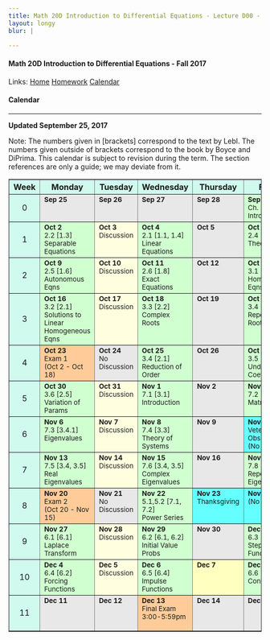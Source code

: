 ```yaml
---
title: Math 20D Introduction to Differential Equations - Lecture D00 - Fall 2017
layout: longy
blur: |

---  
```

#### Math 20D Introduction to Differential Equations - Fall 2017  
  Links: [Home][math20dHome]    [Homework][math20dHW]    [Calendar][math20dCal]
    
   [math20dHome]:http://thanghuynh.org/teaching/math20d_f17.html
   [math20dSyl]:http://thanghuynh.org/teaching/math20d_syllabus.pdf
   [math20dHW]:http://thanghuynh.org/teaching/math20d_f17_hw.html  
   [math20dCal]:http://thanghuynh.org/teaching/math20d_f17_cal.html  

#### Calendar    
---  


**Updated September 25, 2017**

Note: The numbers given in [brackets] correspond to the text by Lebl. The numbers given outside of brackets correspond to the book by Boyce and DiPrima. This calendar is subject to revision during the term. The section references are only a guide; we may deviate from it.  




<!--Default background color: #ffffc0-->
<center>           
<table bgcolor="#D0FAEE" cellpadding="5" cellspacing="0" border="1">
<tbody>

<tr>
    <th width="10%">Week</th>
    <th width="18%">Monday</th>
    <th width="18%">Tuesday</th>
    <th width="18%">Wednesday</th>
    <th width="18%">Thursday</th>
    <th width="18%">Friday</th>
</tr>

<tr>
    <td align="center">0<br></td>
    <td valign="top" bgcolor="#E8E8E8"><b><small>Sep 25</small></b>
        <div align="left"><small></small></div></td>
    <td valign="top" bgcolor="#E8E8E8"><b><small>Sep 26</small></b>
		<div align="left"><small></small></div></td>
    <td valign="top" bgcolor="#E8E8E8"><b><small>Sep 27</small></b>
        <div align="left"><small></small></div></td>
	<td valign="top" bgcolor="#E8E8E8"><b><small>Sep 28</small></b>
		<div align="left"><small></small></div></td>
    <td valign="top" bgcolor="#d0ffd0"><b><small>Sep 29</small></b>
        <div align="left"><small>Ch. 1 [Ch. 0]<br>Introduction</small></div></td>
</tr>

<tr>
    <td align="center">1<br></td>
    <td valign="top" bgcolor="#d0ffd0"><b><small>Oct 2</small></b>
        <div align="left"><small>2.2 [1.3]<br>Separable Equations</small></div></td>
    <td valign="top" bgcolor="#ffffe0"><b><small>Oct 3</small></b>
		<div align="left"><small>Discussion</small></div></td>
    <td valign="top" bgcolor="#d0ffd0"><b><small>Oct 4</small></b>
        <div align="left"><small>2.1 [1.1, 1.4]<br>Linear Equations</small></td>
	<td valign="top" bgcolor="#E8E8E8"><b><small>Oct 5</small></b>
		<div align="left"><small></small></div></td>
    <td valign="top" bgcolor="#d0ffd0"><b><small>Oct 6</small></b>
        <div align="left"><small>2.4 [1.2]<br>Theory of DEs</small></div></td>
</tr>

<tr>
    <td align="center">2<br></td>
    <td valign="top" bgcolor="#d0ffd0"><b><small>Oct 9</small></b>
        <div align="left"><small>2.5 [1.6]<br>Autonomous Eqns</small></div></td>
    <td valign="top" bgcolor="#ffffe0"><b><small>Oct 10</small></b>
		<div align="left"><small>Discussion</small></div></td>
    <td valign="top" bgcolor="#d0ffd0"><b><small>Oct 11</small></b>
        <div align="left"><small>2.6 [1.8]<br>Exact Equations</small></div></td>
	<td valign="top" bgcolor="#E8E8E8"><b><small>Oct 12</small></b>
		<div align="left"><small></small></div></td>
    <td valign="top" bgcolor="#d0ffd0"><b><small>Oct 13</small></b>
        <div align="left"><small>3.1 [2.1,2.2]<br>Homogeneous Eqns</small></div></td>
</tr>

<tr>
    <td align="center">3<br></td>
    <td valign="top" bgcolor="#d0ffd0"><b><small>Oct 16</small></b>
        <div align="left"><small>3.2 [2.1]<br>Solutions to Linear<br>Homogeneous Eqns</small></div></td>
    <td valign="top" bgcolor="#ffffe0"><b><small>Oct 17</small></b>
		<div align="left"><small>Discussion</small></div></td>
    <td valign="top" bgcolor="#d0ffd0"><b><small>Oct 18</small></b>
        <div align="left"><small>3.3 [2.2]<br>Complex Roots</small></div></td>
	<td valign="top" bgcolor="#E8E8E8"><b><small>Oct 19</small></b>
		<div align="left"><small></small></div></td>
    <td valign="top" bgcolor="#d0ffd0"><b><small>Oct 20</small></b>
        <div align="left"><small>3.4 [2.2]<br>Repeated Roots</small></div></td>
</tr>

<tr>
    <td align="center">4<br></td>
    <td valign="top" bgcolor="#FFCC99"><b><small>Oct 23</small></b>
        <div align="left"><small>Exam 1<br>(Oct 2 - Oct 18)</small></div></td>
	<td valign="top" bgcolor="#E8E8E8"><b><small>Oct 24</small></b>
		<div align="left"><small>No Discussion</small></div></td>
    <td valign="top" bgcolor="#d0ffd0"><b><small>Oct 25</small></b>
        <div align="left"><small>3.4 [2.1]<br>Reduction of Order</small></div></td>
	<td valign="top" bgcolor="#E8E8E8"><b><small>Oct 26</small></b>
		<div align="left"><small></small></div></td>
    <td valign="top" bgcolor="#d0ffd0"><b><small>Oct 27</small></b>
		<div align="left"><small>3.5 [2.5]<br>Undetermined Coeffs</small></div></td>
</tr>

<tr>
    <td align="center">5<br></td>
    <td valign="top" bgcolor="#d0ffd0"><b><small>Oct 30</small></b>
        <div align="left"><small>3.6 [2.5]<br>Variation of Params</small></div></td>
    <td valign="top" bgcolor="#ffffe0"><b><small>Oct 31</small></b>
		<div align="left"><small>Discussion</small></div></td>
    <td valign="top" bgcolor="#d0ffd0"><b><small>Nov 1</small></b>
        <div align="left"><small>7.1 [3.1]<br>Introduction</small></div></td>
	<td valign="top" bgcolor="#E8E8E8"><b><small>Nov 2</small></b>
		<div align="left"><small></small></div></td>
    <td valign="top" bgcolor="#d0ffd0"><b><small>Nov 3</small></b>
        <div align="left"><small>7.2 [3.2]<br>Matrix Review</small></div></td>
</tr>

<tr>
    <td align="center">6<br></td>
    <td valign="top" bgcolor="#d0ffd0"><b><small>Nov 6</small></b>
        <div align="left"><small>7.3 [3.4.1]<br>Eigenvalues</small></div></td>
    <td valign="top" bgcolor="#ffffe0"><b><small>Nov 7</small></b>
		<div align="left"><small>Discussion</small></div></td>
    <td valign="top" bgcolor="#d0ffd0"><b><small>Nov 8</small></b>
        <div align="left"><small>7.4 [3.3]<br>Theory of Systems</small></div></td>
	<td valign="top" bgcolor="#E8E8E8"><b><small>Nov 9</small></b>
		<div align="left"><small></small></div></td>
    <td valign="top" bgcolor="#66ffff"><b><small>Nov 10</small></b>
		<div align="left"><small>Veterans Day Obs.<br>(No classes)</small></div></td>
</tr>

<tr>
    <td align="center">7<br></td>
    <td valign="top" bgcolor="#d0ffd0"><b><small>Nov 13</small></b>
        <div align="left"><small>7.5 [3.4, 3.5]<br>Real Eigenvalues<br></small></div></td>
    <td valign="top" bgcolor="#ffffe0"><b><small>Nov 14</small></b>
		<div align="left"><small>Discussion</small></div></td>
    <td valign="top" bgcolor="#d0ffd0"><b><small>Nov 15</small></b>
		<div align="left"><small>7.6 [3.4, 3.5]<br>Complex Eigenvalues</small></div></td>
	<td valign="top" bgcolor="#E8E8E8"><b><small>Nov 16</small></b>
		<div align="left"><small></small></div></td>
    <td valign="top" bgcolor="#d0ffd0"><b><small>Nov 17</small></b>
		<div align="left"><small>7.8 [3.7]<br>Repeat Eigenvalues</small></div></td>
</tr>

<tr>
    <td align="center">8<br></td>
    <td valign="top" bgcolor="#FFCC99"><b><small>Nov 20</small></b>
        <div align="left"><small>Exam 2<br>(Oct 20 - Nov 15)</small></div></td>
    <td valign="top" bgcolor="#E8E8E8"><b><small>Nov 21</small></b>
		<div align="left"><small>No Discussion</small></div></td>
    <td valign="top" bgcolor="#d0ffd0"><b><small>Nov 22</small></b>
        <div align="left"><small>5.1,5.2 [7.1, 7.2]<br>Power Series</small></div></td>
	<td valign="top" bgcolor="#66ffff"><b><small>Nov 23</small></b>
		<div align="left"><small>Thanksgiving</small></div></td>
    <td valign="top" bgcolor="#66ffff"><b><small>Nov 24</small></b>
		<div align="left"><small>(No classes)</small></div></td>
</tr>

<tr>
    <td align="center">9<br></td>
    <td valign="top" bgcolor="#d0ffd0"><b><small>Nov 27</small></b>
		<div align="left"><small>6.1 [6.1]<br>Laplace Transform</small></div></td>
    <td valign="top" bgcolor="#ffffe0"><b><small>Nov 28</small></b>
		<div align="left"><small>Discussion</small></div></td>
    <td valign="top" bgcolor="#d0ffd0"><b><small>Nov 29</small></b>
        <div align="left"><small>6.2 [6.1, 6.2]<br>Initial Value Probs</small></div></td>
	<td valign="top" bgcolor="#E8E8E8"><b><small>Nov 30</small></b>
        <div align="left"><small></small></div></td>
    <td valign="top" bgcolor="#d0ffd0"><b><small>Dec 1</small></b>
        <div align="left"><small>6.3 [6.2]<br>Step Functions</small></div></td>
</tr>

<tr>
    <td align="center">10</td>
    <td valign="top" bgcolor="#d0ffd0"><small><b>Dec 4</b></small>
        <div align="left"><small>6.4 [6.2]<br>Forcing Functions</small></div></td>
    <td valign="top" bgcolor="#ffffe0"><b><small>Dec 5</small></b>
		<div align="left"><small>Discussion</small></div></td>
    <td valign="top" bgcolor="#d0ffd0"><b><small>Dec 6</small></b>
        <div align="left"><small>6.5 [6.4]<br>Impulse Functions</small></div></td>
	<td valign="top" bgcolor="#ffffc0"><b><small>Dec 7</small></b>
		<div align="left"><small></small></div></td>
    <td valign="top" bgcolor="#d0ffd0"><b><small>Dec 8</small></b>
        <div align="left"><small>6.6 [6.3]<br>Convolution</small></div></td>
</tr>

<tr>
    <td align="center">11</td>
    <td valign="top" bgcolor="#E8E8E8"><b><small>Dec 11</small></b></td>
    <td valign="top" bgcolor="#E8E8E8"><b><small>Dec 12</small></b></td>
    <td valign="top" bgcolor="#FFCC99"><b><small>Dec 13</small></b>
       <div align="left"><small>Final Exam<br>3:00-5:59pm<br>&nbsp;</small></div></td>
    <td valign="top" bgcolor="#E8E8E8"><b><small>Dec 14</small></b></td>
    <td valign="top" bgcolor="#E8E8E8"><b><small>Dec 15</small></b></td>
</tr>


</tbody>           
</table>
</center>




